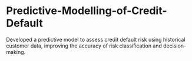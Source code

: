 # Predictive-Modelling-of-Credit-Default
Developed a predictive model to assess credit default risk using historical customer data, improving the accuracy of risk classification and decision-making.


